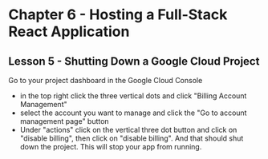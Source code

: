 # Chapter 6 - Hosting a Full-Stack React Application
## Lesson 5 - Shutting Down a Google Cloud Project

Go to your project dashboard in the Google Cloud Console
- in the top right click the three vertical dots and click "Billing Account Management"
- select the account you want to manage and click the "Go to account management page" button
- Under "actions" click on the vertical three dot button and click on "disable billing", then click on "disable billing". And that should shut down the project. This will stop your app from running.
